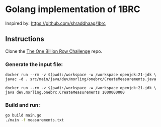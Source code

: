 # Golang implementation of 1BRC

Inspired by: https://github.com/shraddhaag/1brc

## Instructions

Clone the [The One Billion Row Challenge](https://github.com/gunnarmorling/1brc) repo.  

### Generate the input file:
```
docker run --rm -v $(pwd):/workspace -w /workspace openjdk:21-jdk \
javac -d . src/main/java/dev/morling/onebrc/CreateMeasurements.java
```

```
docker run --rm -v $(pwd):/workspace -w /workspace openjdk:21-jdk \
java dev.morling.onebrc.CreateMeasurements 1000000000
```

### Build and run:

``` bash
go build main.go
./main -f measurements.txt
```